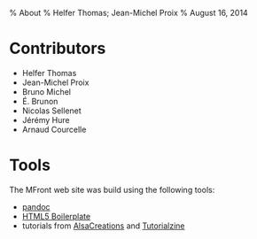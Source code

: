 % About
% Helfer Thomas; Jean-Michel Proix
% August 16, 2014

# Contributors

- Helfer Thomas
- Jean-Michel Proix
- Bruno Michel
- É. Brunon
- Nicolas Sellenet
- Jérémy Hure
- Arnaud Courcelle

# Tools

The MFront web site was build using the following tools:

- [pandoc](http://johnmacfarlane.net/pandoc/index.html)
- [HTML5 Boilerplate](http://html5boilerplate.com)
- tutorials from [AlsaCreations](http://www.alsacreations.com) and
  [Tutorialzine](http://tutorialzine.com)
